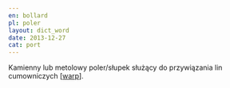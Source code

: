 ```yaml
---
en: bollard
pl: poler
layout: dict_word
date: 2013-12-27
cat: port
---
```


Kamienny lub metolowy poler/słupek służący do przywiązania lin cumowniczych [[warp](/dict/w/warp.html)].
